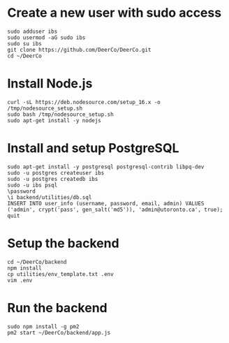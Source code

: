 # Create a new user with sudo access
```
sudo adduser ibs
sudo usermod -aG sudo ibs
sudo su ibs
git clone https://github.com/DeerCo/DeerCo.git
cd ~/DeerCo
```

# Install Node.js
```
curl -sL https://deb.nodesource.com/setup_16.x -o /tmp/nodesource_setup.sh
sudo bash /tmp/nodesource_setup.sh
sudo apt-get install -y nodejs
```

# Install and setup PostgreSQL
```
sudo apt-get install -y postgresql postgresql-contrib libpq-dev
sudo -u postgres createuser ibs
sudo -u postgres createdb ibs
sudo -u ibs psql
\password
\i backend/utilities/db.sql
INSERT INTO user_info (username, password, email, admin) VALUES ('admin', crypt('pass', gen_salt('md5')), 'admin@utoronto.ca', true);
quit
```

# Setup the backend
```
cd ~/DeerCo/backend
npm install
cp utilities/env_template.txt .env
vim .env
```

# Run the backend
```
sudo npm install -g pm2
pm2 start ~/DeerCo/backend/app.js
```
